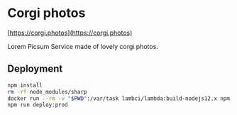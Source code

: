 # Corgi photos

[https://corgi.photos](https://corgi.photos)

Lorem Picsum Service made of lovely corgi photos.


## Deployment

```bash
npm install
rm -rf node_modules/sharp
docker run --rm -v "$PWD":/var/task lambci/lambda:build-nodejs12.x npm ci
npm run deploy:prod
```
